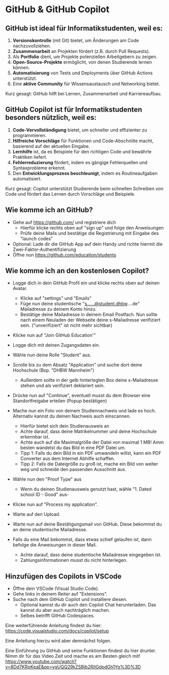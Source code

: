 # GitHub & GitHub Copilot

## **GitHub** ist ideal für Informatikstudenten, weil es:

1. **Versionskontrolle** (mit Git) bietet, um Änderungen am Code nachzuvollziehen.
2. **Zusammenarbeit** an Projekten fördert (z.B. durch Pull Requests).
3. Als **Portfolio** dient, um Projekte potenziellen Arbeitgebern zu zeigen.
4. **Open-Source-Projekte** ermöglicht, von denen Studierende lernen können.
5. **Automatisierung** von Tests und Deployments über GitHub Actions unterstützt.
6. Eine **aktive Community** für Wissensaustausch und Networking bietet.

Kurz gesagt: GitHub hilft bei Lernen, Zusammenarbeit und Karriereaufbau.



## **GitHub Copilot** ist für Informatikstudenten besonders nützlich, weil es:

1. **Code-Vervollständigung** bietet, um schneller und effizienter zu programmieren.
2. **Hilfreiche Vorschläge** für Funktionen und Code-Abschnitte macht, basierend auf der aktuellen Eingabe.
3. **Lernhilfe** ist, da es Beispiele für den richtigen Code und bewährte Praktiken liefert.
4. **Fehlerreduzierung** fördert, indem es gängige Fehlerquellen und Syntaxprobleme erkennt.
5. Den **Entwicklungsprozess beschleunigt**, indem es Routineaufgaben automatisiert.

Kurz gesagt: Copilot unterstützt Studierende beim schnellen Schreiben von Code und fördert das Lernen durch Vorschläge und Beispiele.



## Wie komme ich an GitHub? 
- Gehe auf https://github.com/ und registriere dich 
    - Hierfür klicke rechts oben auf "sign up" und folge den Anweisungen
    - Prüfe deine Mails und bestätige die Registrierung mit Eingabe des "launch codes"
- Optional: Lade dir die GitHub App auf dein Handy und richte hiermit die Zwei-Faktor-Authentifizierung
- Öffne nun https://github.com/education/students 


## Wie komme ich an den kostenlosen Copilot?
- Logge dich in dein GitHub Profil ein und klicke rechts oben auf deinen Avatar.
    - Klicke auf "settings" und "Emails"
    - Füge nun deine studentische "s......@student.dhbw....de" Mailadresse zu deinem Konto hinzu.
    - Bestätige deine Mailadresse in deinem Email Postfach.
    Nun sollte nach einem Neuladen der Webseite deine s-Mailadresse verifiziert sein. ("unverifiziert" ist nicht mehr sichtbar)
- Klicke nun auf "Join GitHub Education'"
- Logge dich mit deinen Zugangsdaten ein. 
- Wähle nun deine Rolle "Student" aus. 
- Scrolle bis zu dem Absatz "Application" und suche dort deine Hochschule (Bsp. "DHBW Mannheim")
    - Außerdem sollte in der gelb hinterlegten Box deine s-Mailadresse stehen und als verifiziert deklariert sein.
- Drücke nun auf "Continue", eventuell musst du dem Browser eine Standortfreigabe erteilen (Popup bestätigen)
- Mache nun ein Foto von deinem Studiennachweis und lade es hoch. Alternativ kannst du deinen Nachweis auch einscannen.
    - Hierfür bietet sich dein Studienausweis an
    - Achte darauf, dass deine Matrikelnummer und deine Hochschule erkennbar ist.
    - Achte auch auf die Maximalgröße der Datei von maximal 1 MB! Amm besten wandelst du das Bild in eine PDF Datei um.
    - Tipp 1: Falls du dein Bild in ein PDF umwandeln willst, kann ein PDF Converter aus dem Internet Abhilfe schaffen.
    - Tipp 2: Falls die Dateigröße zu groß ist, mache ein Bild von weiter weg und schneide den passenden Ausschnitt aus.
- Wähle nun den "Proof Type" aus 
    - Wenn du deinen Studienausweis genutzt hast, wähle "1. Dated school ID - Good" aus-
- Klicke nun auf "Process my application".
- Warte auf den Upload.

- Warte nun auf deine Bestätigungsmail von GitHub. Diese bekommst du an deine studentische Mailadresse.

- Falls du eine Mail bekommst, dass etwas schief gelaufen ist, dann befolge die Anweisungen in dieser Mail.
    - Achte darauf, dass deine studentische Mailadresse eingegeben ist.
    - Zahlungsinformationen musst du nicht hinterlegen.


## Hinzufügen des Copilots in VSCode
- Öffne dein VSCode (Visual Studio Code).
- Gehe links in deinem Reiter auf "Extensions".
- Suche nach dem GitHub Copilot und installiere diesen.
    - Optional kannst du dir auch den Copilot Chat herunterladen. Das kannst du aber auch nachträglich machen.
    - Selbes betrifft GitHub Codespaces.


Eine weiterführende Anleitung findest du hier:
https://code.visualstudio.com/docs/copilot/setup

Eine Anleitung hierzu wird aber demnächst folgen.



Eine Einführung zu GitHub und seine Funktionen findest du hier drunter. Nimm dir für das Video Zeit und mache es am Besten gleich mit!
https://www.youtube.com/watch?v=8Dd7KRpKeaE&pp=ygUQQ29kZSBjb2RlIGdpdGh1Yg%3D%3D